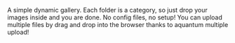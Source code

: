 A simple dynamic gallery. Each folder is a category, so just drop your images inside and you are done. No config files, no setup! You can upload multiple files by drag and drop into the browser thanks to aquantum multiple upload!